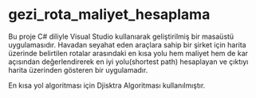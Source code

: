 # gezi_rota_maliyet_hesaplama

Bu proje C# diliyle Visual Studio kullanıarak geliştirilmiş bir masaüstü uygulamasıdır.
Havadan seyahat eden araçlara sahip bir şirket için harita üzerinde belirtilen rotalar arasındaki en kısa yolu hem maliyet hem de kar açısından değerlendirerek en iyi yolu(shortest path) hesaplayan ve çıktıyı harita üzerinden gösteren bir uygulamadır.

En kısa yol algoritması için Djisktra Algoritması kullanılmıştır.
